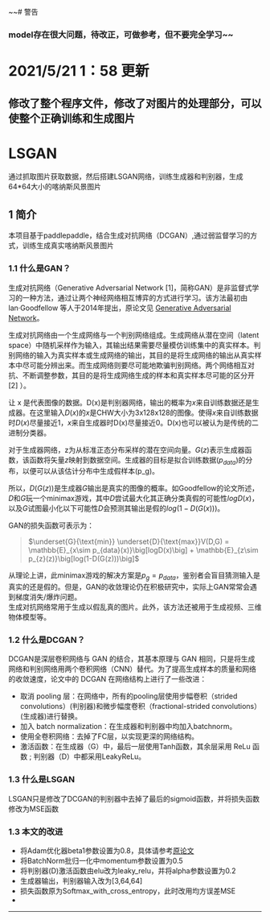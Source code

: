 ~~# 警告
### model存在很大问题，待改正，可做参考，但不要完全学习~~
# 2021/5/21 1：58 更新
## 修改了整个程序文件，修改了对图片的处理部分，可以使整个正确训练和生成图片
# LSGAN
通过抓取图片获取数据，然后搭建LSGAN网络，训练生成器和判别器，生成64*64大小的喀纳斯风景图片
## 1 简介
本项目基于paddlepaddle，结合生成对抗网络（DCGAN）,通过弱监督学习的方式，训练生成真实喀纳斯风景图片

### 1.1 什么是GAN？

生成对抗网络（Generative Adversarial Network [1]，简称GAN）是非监督式学习的一种方法，通过让两个神经网络相互博弈的方式进行学习。该方法最初由 lan·Goodfellow 等人于2014年提出，原论文见 [Generative Adversarial Network](https://arxiv.org/abs/1406.2661)。

  生成对抗网络由一个生成网络与一个判别网络组成。生成网络从潜在空间（latent space）中随机采样作为输入，其输出结果需要尽量模仿训练集中的真实样本。判别网络的输入为真实样本或生成网络的输出，其目的是将生成网络的输出从真实样本中尽可能分辨出来。而生成网络则要尽可能地欺骗判别网络。两个网络相互对抗、不断调整参数，其目的是将生成网络生成的样本和真实样本尽可能的区分开[2] ）。 
  
让 x 是代表图像的数据。D(x)是判别器网络，输出的概率为$x$来自训练数据还是生成器。在这里输入$D(x)$的$x$是CHW大小为3x128x128的图像。使得$x$来自训练数据时$D(x)$尽量接近1，$x$来自生成器时D(x)尽量接近0。D(x)也可以被认为是传统的二进制分类器。

对于生成器网络，z为从标准正态分布采样的潜在空间向量。$G(z)$表示生成器函数，该函数将矢量$z$映射到数据空间。生成器的目标是拟合训练数据($p_{data}$)的分布，以便可以从该估计分布中生成假样本(p_g)。

所以，$D(G(z))$是生成器$G$输出是真实的图像的概率。如Goodfellow的论文所述，$D$和$G$玩一个minimax游戏，其中$D$尝试最大化其正确分类真假的可能性$logD(x)$，以及$G$试图最小化以下可能性$D$会预测其输出是假的$log(1-D(G(x)))$。

GAN的损失函数可表示为：

> $\underset{G}{\text{min}} \underset{D}{\text{max}}V(D,G) = \mathbb{E}_{x\sim p_{data}(x)}\big[logD(x)\big] + \mathbb{E}_{z\sim p_{z}(z)}\big[log(1-D(G(z)))\big]$

从理论上讲，此minimax游戏的解决方案是$p_g = p_{data}$，鉴别者会盲目猜测输入是真实的还是假的。但是，GAN的收敛理论仍在积极研究中，实际上GAN常常会遇到梯度消失/爆炸问题。  
生成对抗网络常用于生成以假乱真的图片。此外，该方法还被用于生成视频、三维物体模型等。


### 1.2 什么是DCGAN？

DCGAN是深层卷积网络与 GAN 的结合，其基本原理与 GAN 相同，只是将生成网络和判别网络用两个卷积网络（CNN）替代。为了提高生成样本的质量和网络的收敛速度，论文中的 DCGAN 在网络结构上进行了一些改进：

 * 取消 pooling 层：在网络中，所有的pooling层使用步幅卷积（strided convolutions）(判别器)和微步幅度卷积（fractional-strided convolutions）(生成器)进行替换。
 * 加入 batch normalization：在生成器和判别器中均加入batchnorm。
 * 使用全卷积网络：去掉了FC层，以实现更深的网络结构。
 * 激活函数：在生成器（G）中，最后一层使用Tanh函数，其余层采用 ReLu 函数 ; 判别器（D）中都采用LeakyReLu。  

 ### 1.3 什么是LSGAN
 LSGAN只是修改了DCGAN的判别器中去掉了最后的sigmoid函数，并将损失函数修改为MSE函数
  ### 1.3 本文的改进
         
   * 将Adam优化器beta1参数设置为0.8，具体请参考[原论文](https://arxiv.org/abs/1412.6980)
   * 将BatchNorm批归一化中momentum参数设置为0.5
   * 将判别器(D)激活函数由elu改为leaky_relu，并将alpha参数设置为0.2
   * 生成器输出，判别器输入改为[3,64,64]
   * 损失函数原为Softmax_with_cross_entropy，此时改用均方误差MSE
   * 
   ---
 
